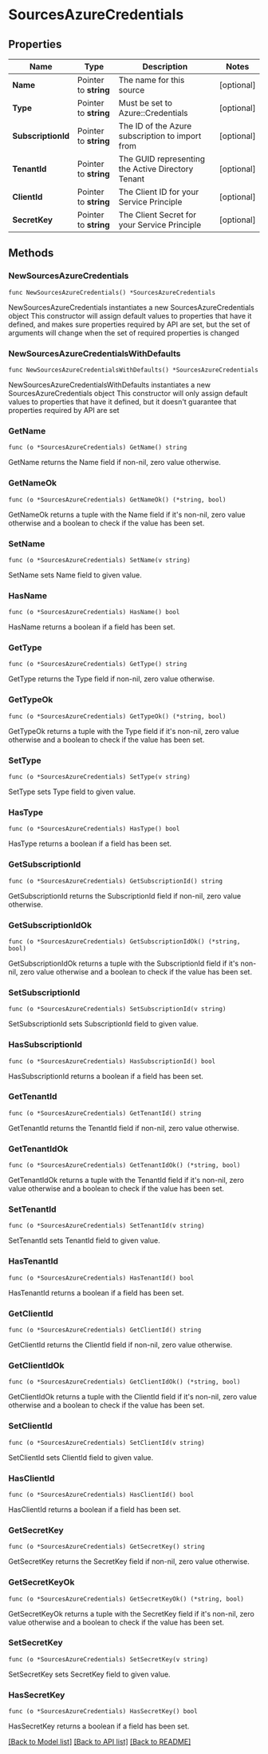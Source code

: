 # SourcesAzureCredentials

## Properties

Name | Type | Description | Notes
------------ | ------------- | ------------- | -------------
**Name** | Pointer to **string** | The name for this source | [optional] 
**Type** | Pointer to **string** | Must be set to Azure::Credentials | [optional] 
**SubscriptionId** | Pointer to **string** | The ID of the Azure subscription to import from | [optional] 
**TenantId** | Pointer to **string** | The GUID representing the Active Directory Tenant | [optional] 
**ClientId** | Pointer to **string** | The Client ID for your Service Principle | [optional] 
**SecretKey** | Pointer to **string** | The Client Secret for your Service Principle | [optional] 

## Methods

### NewSourcesAzureCredentials

`func NewSourcesAzureCredentials() *SourcesAzureCredentials`

NewSourcesAzureCredentials instantiates a new SourcesAzureCredentials object
This constructor will assign default values to properties that have it defined,
and makes sure properties required by API are set, but the set of arguments
will change when the set of required properties is changed

### NewSourcesAzureCredentialsWithDefaults

`func NewSourcesAzureCredentialsWithDefaults() *SourcesAzureCredentials`

NewSourcesAzureCredentialsWithDefaults instantiates a new SourcesAzureCredentials object
This constructor will only assign default values to properties that have it defined,
but it doesn't guarantee that properties required by API are set

### GetName

`func (o *SourcesAzureCredentials) GetName() string`

GetName returns the Name field if non-nil, zero value otherwise.

### GetNameOk

`func (o *SourcesAzureCredentials) GetNameOk() (*string, bool)`

GetNameOk returns a tuple with the Name field if it's non-nil, zero value otherwise
and a boolean to check if the value has been set.

### SetName

`func (o *SourcesAzureCredentials) SetName(v string)`

SetName sets Name field to given value.

### HasName

`func (o *SourcesAzureCredentials) HasName() bool`

HasName returns a boolean if a field has been set.

### GetType

`func (o *SourcesAzureCredentials) GetType() string`

GetType returns the Type field if non-nil, zero value otherwise.

### GetTypeOk

`func (o *SourcesAzureCredentials) GetTypeOk() (*string, bool)`

GetTypeOk returns a tuple with the Type field if it's non-nil, zero value otherwise
and a boolean to check if the value has been set.

### SetType

`func (o *SourcesAzureCredentials) SetType(v string)`

SetType sets Type field to given value.

### HasType

`func (o *SourcesAzureCredentials) HasType() bool`

HasType returns a boolean if a field has been set.

### GetSubscriptionId

`func (o *SourcesAzureCredentials) GetSubscriptionId() string`

GetSubscriptionId returns the SubscriptionId field if non-nil, zero value otherwise.

### GetSubscriptionIdOk

`func (o *SourcesAzureCredentials) GetSubscriptionIdOk() (*string, bool)`

GetSubscriptionIdOk returns a tuple with the SubscriptionId field if it's non-nil, zero value otherwise
and a boolean to check if the value has been set.

### SetSubscriptionId

`func (o *SourcesAzureCredentials) SetSubscriptionId(v string)`

SetSubscriptionId sets SubscriptionId field to given value.

### HasSubscriptionId

`func (o *SourcesAzureCredentials) HasSubscriptionId() bool`

HasSubscriptionId returns a boolean if a field has been set.

### GetTenantId

`func (o *SourcesAzureCredentials) GetTenantId() string`

GetTenantId returns the TenantId field if non-nil, zero value otherwise.

### GetTenantIdOk

`func (o *SourcesAzureCredentials) GetTenantIdOk() (*string, bool)`

GetTenantIdOk returns a tuple with the TenantId field if it's non-nil, zero value otherwise
and a boolean to check if the value has been set.

### SetTenantId

`func (o *SourcesAzureCredentials) SetTenantId(v string)`

SetTenantId sets TenantId field to given value.

### HasTenantId

`func (o *SourcesAzureCredentials) HasTenantId() bool`

HasTenantId returns a boolean if a field has been set.

### GetClientId

`func (o *SourcesAzureCredentials) GetClientId() string`

GetClientId returns the ClientId field if non-nil, zero value otherwise.

### GetClientIdOk

`func (o *SourcesAzureCredentials) GetClientIdOk() (*string, bool)`

GetClientIdOk returns a tuple with the ClientId field if it's non-nil, zero value otherwise
and a boolean to check if the value has been set.

### SetClientId

`func (o *SourcesAzureCredentials) SetClientId(v string)`

SetClientId sets ClientId field to given value.

### HasClientId

`func (o *SourcesAzureCredentials) HasClientId() bool`

HasClientId returns a boolean if a field has been set.

### GetSecretKey

`func (o *SourcesAzureCredentials) GetSecretKey() string`

GetSecretKey returns the SecretKey field if non-nil, zero value otherwise.

### GetSecretKeyOk

`func (o *SourcesAzureCredentials) GetSecretKeyOk() (*string, bool)`

GetSecretKeyOk returns a tuple with the SecretKey field if it's non-nil, zero value otherwise
and a boolean to check if the value has been set.

### SetSecretKey

`func (o *SourcesAzureCredentials) SetSecretKey(v string)`

SetSecretKey sets SecretKey field to given value.

### HasSecretKey

`func (o *SourcesAzureCredentials) HasSecretKey() bool`

HasSecretKey returns a boolean if a field has been set.


[[Back to Model list]](../README.md#documentation-for-models) [[Back to API list]](../README.md#documentation-for-api-endpoints) [[Back to README]](../README.md)


